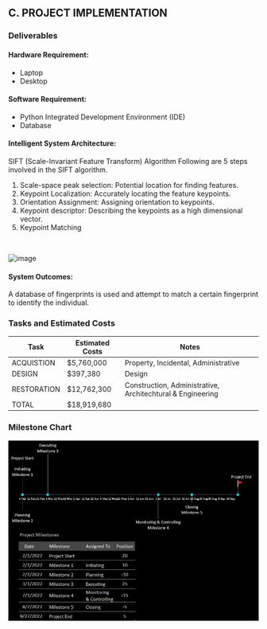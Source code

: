 ## C. PROJECT IMPLEMENTATION
### Deliverables
#### Hardware Requirement:
- Laptop
- Desktop

#### Software Requirement:
- Python Integrated Development Environment (IDE)
- Database

#### Intelligent System Architecture:
SIFT (Scale-Invariant Feature Transform) Algorithm
Following are 5 steps involved in the SIFT algorithm.
1. Scale-space peak selection: Potential location for finding features.
2. Keypoint Localization: Accurately locating the feature keypoints.
3. Orientation Assignment: Assigning orientation to keypoints.
4. Keypoint descriptor: Describing the keypoints as a high dimensional vector.
5. Keypoint Matching
<br>

![image](https://docs.opencv.org/4.x/sift_dog.jpg)

#### System Outcomes:
A database of fingerprints is used and attempt to match a certain fingerprint to identify the individual.

### Tasks and Estimated Costs
| Task |  Estimated Costs | Notes |
|-----|----|----|
|ACQUISTION| $5,760,000 | Property, Incidental, Administrative |      
|DESIGN| $397,380 | Design | 
|RESTORATION| $12,762,300 | Construction, Administrative, Architechtural & Engineering |
|TOTAL| $18,919,680 |||

### Milestone Chart

![image](https://github.com/De4my/AIPM_Finger-Print-Recognition/blob/main/projectMilestone.png)

